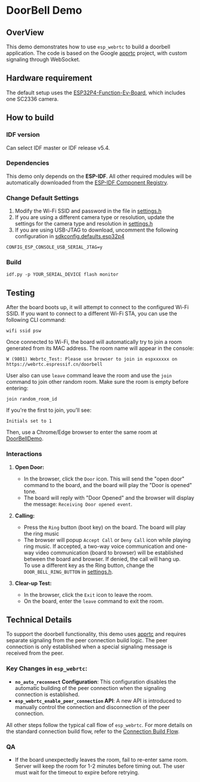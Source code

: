 # DoorBell Demo

## OverView
This demo demonstrates how to use `esp_webrtc` to build a doorbell application. The code is based on the Google [apprtc](https://github.com/webrtc/apprtc) project, with custom signaling through WebSocket.

## Hardware requirement
The default setup uses the [ESP32P4-Function-Ev-Board](https://docs.espressif.com/projects/esp-dev-kits/en/latest/esp32p4/esp32-p4-function-ev-board/user_guide.html), which includes one SC2336 camera.

## How to build

### IDF version
Can select IDF master or IDF release v5.4.

### Dependencies
This demo only depends on the **ESP-IDF**. All other required modules will be automatically downloaded from the [ESP-IDF Component Registry](https://components.espressif.com/).

### Change Default Settings
1. Modify the Wi-Fi SSID and password in the file in [settings.h](main/settings.h)
2. If you are using a different camera type or resolution, update the settings for the camera type and resolution in [settings.h](main/settings.h)
3. If you are using USB-JTAG to download, uncomment the following configuration in [sdkconfig.defaults.esp32p4](sdkconfig.defaults.esp32p4)
```
CONFIG_ESP_CONSOLE_USB_SERIAL_JTAG=y
```

### Build
```
idf.py -p YOUR_SERIAL_DEVICE flash monitor
```

## Testing

After the board boots up, it will attempt to connect to the configured Wi-Fi SSID. If you want to connect to a different Wi-Fi STA, you can use the following CLI command:
```
wifi ssid psw
```

Once connected to Wi-Fi, the board will automatically try to join a room generated from its MAC address. The room name will appear in the console:
```
W (9801) Webrtc_Test: Please use browser to join in espxxxxxx on https://webrtc.espressif.cn/doorbell
```
User also can use `leave` command leave the room and use the `join` command to join other random room. Make sure the room is empty before entering:
```
join random_room_id
```
If you're the first to join, you’ll see:
```
Initials set to 1
```

Then, use a Chrome/Edge browser to enter the same room at [DoorBellDemo](https://webrtc.espressif.cn/doorbell).

### Interactions

1. **Open Door:**
   - In the browser, click the `Door` icon. This will send the "open door" command to the board, and the board will play the "Door is opened" tone.
   - The board will reply with "Door Opened" and the browser will display the message: `Receiving Door opened event`.

2. **Calling:**
   - Press the `Ring` button (boot key) on the board. The board will play the ring music
   - The browser will popup `Accept Call` or `Deny Call` icon while playing ring music. If accepted, a two-way voice communication and one-way video communication (board to browser) will be established between the board and browser. If denied, the call will hang up.  
   To use a different key as the Ring button, change the `DOOR_BELL_RING_BUTTON`  in [settings.h](main/settings.h).

3. **Clear-up Test:**
   - In the browser, click the `Exit` icon to leave the room.
   - On the board, enter the `leave` command to exit the room.

## Technical Details
  To support the doorbell functionality, this demo uses [apprtc](https://github.com/webrtc/apprtc) and requires separate signaling from the peer connection build logic. The peer connection is only established when a special signaling message is received from the peer.

### Key Changes in `esp_webrtc`:
- **`no_auto_reconnect` Configuration**: This configuration disables the automatic building of the peer connection when the signaling connection is established.
- **`esp_webrtc_enable_peer_connection` API**: A new API is introduced to manually control the connection and disconnection of the peer connection.

All other steps follow the typical call flow of `esp_webrtc`. For more details on the standard connection build flow, refer to the [Connection Build Flow](../../components/esp_webrtc/README.md#typical-call-sequence-of-esp_webrtc).

### QA
- If the board unexpectedly leaves the room, fail to re-enter same room.
  Server will keep the room for 1-2 minutes before timing out. The user must wait for the timeout to expire before retrying.


